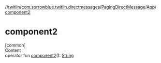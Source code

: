 //[twitlin](../../../index.md)/[com.sorrowblue.twitlin.directmessages](../../index.md)/[PagingDirectMessage](../index.md)/[App](index.md)/[component2](component2.md)



# component2  
[common]  
Content  
operator fun [component2](component2.md)(): [String](https://kotlinlang.org/api/latest/jvm/stdlib/kotlin/-string/index.html)  



